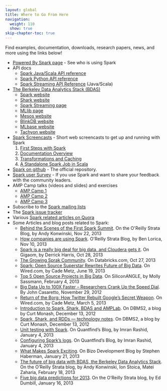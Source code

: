 ```yaml
---
layout: global
title: Where to Go From Here
navigation:
  weight: 110
  show: true
skip-chapter-toc: true
---
```


Find examples, documentation, downloads, research papers, news, and more using the links below!

- [Powered By Spark page](https://cwiki.apache.org/confluence/display/SPARK/Powered+By+Spark) - See who is using Spark
- API docs
    - [Spark Java/Scala API reference](http://spark.incubator.apache.org/docs/latest/api/core/index.html)
    - [Spark Python API reference](http://spark.incubator.apache.org/docs/latest/api/pyspark/index.html)
    - [Spark Streaming API Reference](http://spark.incubator.apache.org/docs/latest/api/streaming/index.html) (Java/Scala)
- [The Berkeley Data Analytics Stack (BDAS)](https://amplab.cs.berkeley.edu/software)
    - [Spark website](http://spark.incubator.apache.org)
    - [Shark website](http://shark.cs.berkeley.edu)
    - [Spark Streaming page](http://spark.incubator.apache.org/docs/latest/streaming-programming-guide.html)
    - [MLlib page](http://spark.incubator.apache.org/docs/latest/mllib-guide.html)
    - [Mesos website](http://mesos.apache.org)
    - [BlinkDB website](http://blinkdb.org)
    - [MLbase website](http://mlbase.org)
    - [Tachyon website](http://tachyon-project.org)
- [Spark Screencasts](http://spark.incubator.apache.org/screencasts) - Short web screencasts to get up and running with Spark
    1. [First Steps with Spark](http://spark.incubator.apache.org/screencasts/1-first-steps-with-spark.html)
    2. [Documentation Overview](http://spark.incubator.apache.org/screencasts/2-spark-documentation-overview.html)
    3. [Transformations and Caching](http://spark.incubator.apache.org/screencasts/3-transformations-and-caching.html)
    4. [A Standalone Spark Job in Scala](http://spark.incubator.apache.org/screencasts/4-a-standalone-job-in-spark.html)
- [Spark on github](http://github.com/apache/incubator-spark) - The official repository.
- [Spark user Survey](https://docs.google.com/forms/d/1eMXp4GjcIXglxJe5vYYBzXKVm-6AiYt1KThJwhCjJiY/viewform) - If you use Spark and want to share your feedback with the community leaders.
- AMP Camp talks (videos and slides) and exercises
    - [AMP Camp 1](http://ampcamp.berkeley.edu/1)
    - [AMP Camp 2](http://ampcamp.berkeley.edu/2)
    - [AMP Camp 3](http://ampcamp.berkeley.edu/3)
- Subscribe to the [Spark mailing lists](http://spark.incubator.apache.org/mailing-lists.html)
- The [Spark issue tracker](https://issues.apache.org/jira/browse/SPARK)
- Various [Spark related articles on Quora](http://www.quora.com/Spark-Cluster-Computing)
- Some Articles and blog posts related to Spark:
    - [Behind the Scenes of the First Spark Summit](http://strata.oreilly.com/2013/11/behind-the-scenes-of-the-first-spark-summit.html). On the O'Reilly Strata Blog, by Andy Konwinski, Nov 22, 2013
    - [How companies are using Spark](http://strata.oreilly.com/2013/11/how-companies-are-using-spark.html). O'Reilly Strata Blog, by Ben Lorica, Nov 10, 2013
    - [Spark is a really big deal for big data, and Cloudera gets it](http://gigaom.com/2013/10/28/spark-is-a-really-big-deal-for-big-data-and-cloudera-gets-it/). On Gigaom, by Derrick Harris, Oct 28, 2013
    - [The Growing Sprak Community](http://databricks.com/blog/2013/10/27/the-growing-spark-community.html). On Databricks.com, Oct 27, 2013
    - [Spark: Open Source Superstar Rewrites Future of Big Data](http://www.wired.com/wiredenterprise/2013/06/yahoo-amazon-amplab-spark/all/). On Wired.com, by Cade Metz, June 19, 2013
    - [Top 5 Open Source Projects in Big Data](http://siliconangle.com/blog/2013/02/04/top-5-open-source-projects-in-big-data-breaking-analysis/). On SiliconANGLE, by Molly Sassmann, February 4, 2013
    - [Big Data Up to 100X Faster – Researchers Crank Up the Speed Dial](http://siliconangle.com/blog/2012/11/29/big-data-up-to-100x-faster-researchers-crank-up-the-speed-dial/). By John Casaretto, November 29, 2012
    - [Return of the Borg: How Twitter Rebuilt Google’s Secret Weapon](http://www.wired.com/wiredenterprise/2013/03/google-borg-twitter-mesos/all/). On Wired.com, by Cade Metz, March 5, 2013
    - [Introduction to Spark, Shark, BDAS and AMPLab](http://www.dbms2.com/2012/12/13/introduction-to-spark-shark-bdas-and-amplab/). On DBMS2, a blog by Curt Monash, December 13, 2012
    - [Spark, Shark, and RDDs — technology notes](http://www.dbms2.com/2012/12/13/spark-shark-and-rdds-technology-notes/). On DBMS2, a blog by Curt Monash, December 13, 2012
    - [Unit testing with Spark](http://blog.quantifind.com/posts/spark-unit-test/). On Quantfind’s Blog, by Imran Rashid, January 4, 2013
    - [Configuring Spark’s logs](http://blog.quantifind.com/posts/logging-post/). On Quantfind’s Blog, by Imran Rashid, January 4, 2013
    - [What Makes Spark Exciting](http://dev.bizo.com/2013/01/what-makes-spark-exciting.html). On Bizo Development Blog by Stephen Haberman, January 21, 2013
    - [The future of big data with BDAS, the Berkeley Data Analytics Stack](http://strata.oreilly.com/2013/02/the-future-of-big-data-with-bdas-the-berkeley-data-analytics-stack.html#more-54859). On the O’Reilly Strata blog, by Andy Konwinski, Ion Stoica, Matei Zaharia, February 18, 2013
    - [Five big data predictions for 2013](http://strata.oreilly.com/2013/01/five-big-data-predictions-for-2013.html). On the O’Reilly Strata blog, by Ed Dumbill, January 16, 2013
